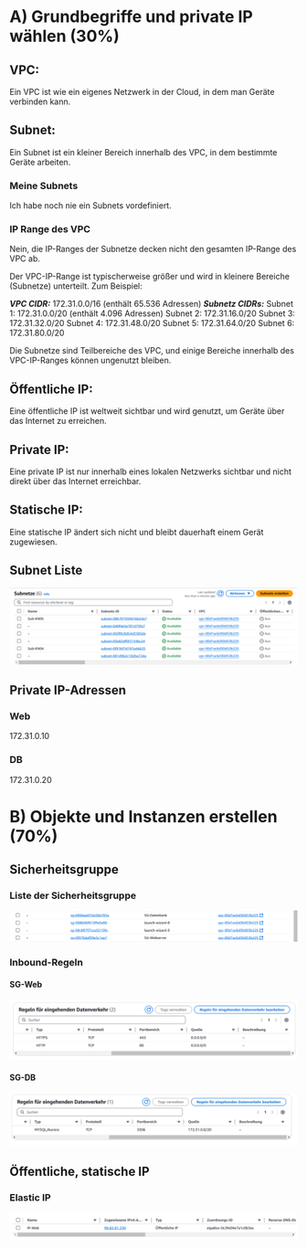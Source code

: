 # A) Grundbegriffe und private IP wählen (30%)
## VPC:
Ein VPC ist wie ein eigenes Netzwerk in der Cloud, in dem man Geräte verbinden kann.
## Subnet:
Ein Subnet ist ein kleiner Bereich innerhalb des VPC, in dem bestimmte Geräte arbeiten.
### Meine Subnets
Ich habe noch nie ein Subnets vordefiniert.
### IP Range des VPC
Nein, die IP-Ranges der Subnetze decken nicht den gesamten IP-Range des VPC ab.

Der VPC-IP-Range ist typischerweise größer und wird in kleinere Bereiche (Subnetze) unterteilt. Zum Beispiel:

***VPC CIDR:*** 172.31.0.0/16 (enthält 65.536 Adressen)
***Subnetz CIDRs:***
Subnet 1: 172.31.0.0/20 (enthält 4.096 Adressen)
Subnet 2: 172.31.16.0/20
Subnet 3: 172.31.32.0/20
Subnet 4: 172.31.48.0/20
Subnet 5: 172.31.64.0/20
Subnet 6: 172.31.80.0/20

Die Subnetze sind Teilbereiche des VPC, und einige Bereiche innerhalb des VPC-IP-Ranges können ungenutzt bleiben.

## Öffentliche IP:
Eine öffentliche IP ist weltweit sichtbar und wird genutzt, um Geräte über das Internet zu erreichen.
## Private IP:
Eine private IP ist nur innerhalb eines lokalen Netzwerks sichtbar und nicht direkt über das Internet erreichbar.
## Statische IP:
Eine statische IP ändert sich nicht und bleibt dauerhaft einem Gerät zugewiesen.

## Subnet Liste
![alt subnet](img/subnet.png)

## Private IP-Adressen
### Web
172.31.0.10
### DB
172.31.0.20

# B) Objekte und Instanzen erstellen (70%)

## Sicherheitsgruppe
### Liste der Sicherheitsgruppe
![alt sg](img/sg.png)
### Inbound-Regeln
#### SG-Web
![alt sg](img/sg-web.png)
#### SG-DB
![alt sg](img/sg-db.png)

## Öffentliche, statische IP
### Elastic IP
![alt elastic](img/elastic.png)